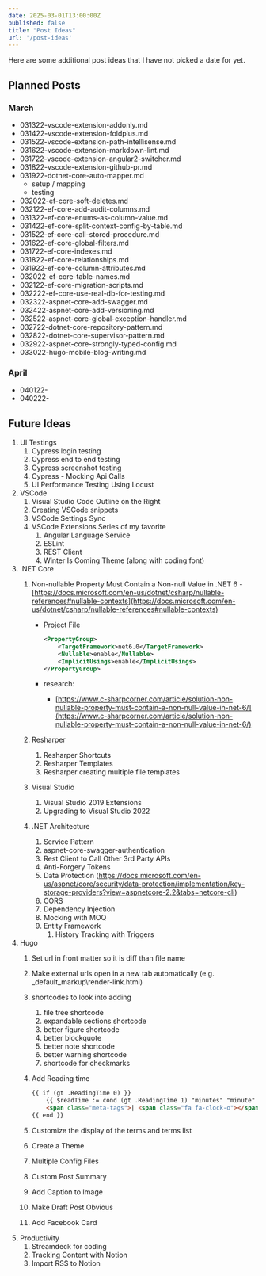 ```yaml
---
date: 2025-03-01T13:00:00Z
published: false
title: "Post Ideas"
url: '/post-ideas'
---
```


Here are some additional post ideas that I have not picked a date for yet.

<!--more-->

## Planned Posts

### March

* 031322-vscode-extension-addonly.md
* 031422-vscode-extension-foldplus.md
* 031522-vscode-extension-path-intellisense.md
* 031622-vscode-extension-markdown-lint.md
* 031722-vscode-extension-angular2-switcher.md
* 031822-vscode-extension-github-pr.md
* 031922-dotnet-core-auto-mapper.md
  * setup / mapping
  * testing
* 032022-ef-core-soft-deletes.md
* 032122-ef-core-add-audit-columns.md
* 031322-ef-core-enums-as-column-value.md
* 031422-ef-core-split-context-config-by-table.md
* 031522-ef-core-call-stored-procedure.md
* 031622-ef-core-global-filters.md
* 031722-ef-core-indexes.md
* 031822-ef-core-relationships.md
* 031922-ef-core-column-attributes.md
* 032022-ef-core-table-names.md
* 032122-ef-core-migration-scripts.md
* 032222-ef-core-use-real-db-for-testing.md
* 032322-aspnet-core-add-swagger.md
* 032422-aspnet-core-add-versioning.md
* 032522-aspnet-core-global-exception-handler.md
* 032722-dotnet-core-repository-pattern.md
* 032822-dotnet-core-supervisor-pattern.md
* 032922-aspnet-core-strongly-typed-config.md
* 033022-hugo-mobile-blog-writing.md

### April

* 040122-
* 040222-

## Future Ideas

1. UI  Testings
    1. Cypress login testing
    1. Cypress end to end testing
    1. Cypress screenshot testing
    1. Cypress - Mocking Api Calls
    1. UI Performance Testing Using Locust
1. VSCode
    1. Visual Studio Code Outline on the Right
    1. Creating VSCode snippets
    1. VSCode Settings Sync
    1. VSCode Extensions Series of my favorite
        1. Angular Language Service
        1. ESLint
        1. REST Client
        1. Winter Is Coming Theme (along with coding font)
1. .NET Core
   1. Non-nullable Property Must Contain a Non-null Value in .NET 6 - [https://docs.microsoft.com/en-us/dotnet/csharp/nullable-references#nullable-contexts](https://docs.microsoft.com/en-us/dotnet/csharp/nullable-references#nullable-contexts)
      * Project File

        ```xml {linenos=true,hl_lines=[3]}
        <PropertyGroup>
            <TargetFramework>net6.0</TargetFramework>
            <Nullable>enable</Nullable>
            <ImplicitUsings>enable</ImplicitUsings>
        </PropertyGroup>
        ```

      * research:
           * [https://www.c-sharpcorner.com/article/solution-non-nullable-property-must-contain-a-non-null-value-in-net-6/](https://www.c-sharpcorner.com/article/solution-non-nullable-property-must-contain-a-non-null-value-in-net-6/)

   1. Resharper
       1. Resharper Shortcuts
       1. Resharper Templates
       1. Resharper creating multiple file templates
   1. Visual Studio
       1. Visual Studio 2019 Extensions
       1. Upgrading to Visual Studio 2022
   1. .NET Architecture
       1. Service Pattern
       1. aspnet-core-swagger-authentication
       1. Rest Client to Call Other 3rd Party APIs
       1. Anti-Forgery Tokens
       1. Data Protection (<https://docs.microsoft.com/en-us/aspnet/core/security/data-protection/implementation/key-storage-providers?view=aspnetcore-2.2&tabs=netcore-cli>)
       1. CORS
       1. Dependency Injection
       1. Mocking with MOQ
       1. Entity Framework
          1. History Tracking with Triggers
1. Hugo
    1. Set url in front matter so it is diff than file name
    1. Make external urls open in a new tab automatically (e.g. _default\_markup\render-link.html)
    1. shortcodes to look into adding
       1. file tree shortcode
       1. expandable sections shortcode
       1. better figure shortcode
       1. better blockquote
       1. better note shortcode
       1. better warning shortcode
       1. shortcode for checkmarks
    1. Add Reading time

        ```html
        {{ if (gt .ReadingTime 0) }}
            {{ $readTime := cond (gt .ReadingTime 1) "minutes" "minute" }}
            <span class="meta-tags">| <span class="fa fa-clock-o"></span>Reading Time: {{ .ReadingTime }} {{ $readTime }} |</span>
        {{ end }}
        ```

    1. Customize the display of the terms and terms list
    1. Create a Theme
    1. Multiple Config Files
    1. Custom Post Summary
    1. Add Caption to Image
    1. Make Draft Post Obvious
    1. Add Facebook Card
1. Productivity
   1. Streamdeck for coding
   1. Tracking Content with Notion
   1. Import RSS to Notion